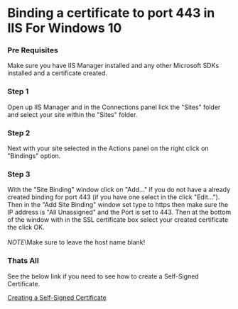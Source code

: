 # Binding a certificate to port 443 in IIS For Windows 10

### Pre Requisites
Make sure you have IIS Manager installed and any other Microsoft SDKs installed and a certificate created.

### Step 1
Open up IIS Manager and in the Connections panel lick the "Sites" folder and select your site within the "Sites" folder. 

### Step 2
Next with your site selected in the Actions panel on the right click on "Bindings" option.

### Step 3
With the "Site Binding" window click on "Add..." if you do not have a already created binding for port 443 (if you have one select in the click "Edit..."). Then in the "Add Site Binding" window set type to https then make sure the IP address is "All Unassigned" and the Port is set to 443. Then at the bottom of the window with in the SSL certificate box select your created certificate the click OK. \
\
*NOTE*\Make sure to leave the host name blank!

### Thats All
See the below link if you need to see how to create a Self-Signed Certificate.

[Creating a Self-Signed Certificate](https://github.com/Jacksmitch/TechnicalTaskLog/blob/main/Techdocs/SelfSignedCertificateISS.md)
